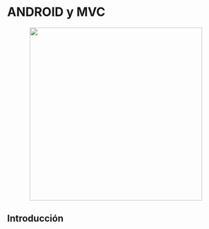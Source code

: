 <div align="justify">

# ANDROID y MVC

<div align="center">
  <img src="https://www.simform.com/wp-content/uploads/2018/01/MVC-in-Android-Application-Development-.png" width="400px" >
</div>

## Introducción

<div>
